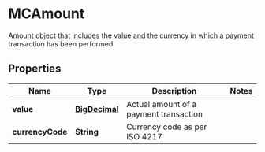 

# MCAmount

Amount object that includes the value and the currency in which a payment transaction has been performed
## Properties

Name | Type | Description | Notes
------------ | ------------- | ------------- | -------------
**value** | [**BigDecimal**](BigDecimal.md) | Actual amount of a payment transaction | 
**currencyCode** | **String** | Currency code as per ISO 4217 | 



